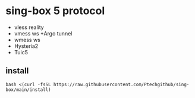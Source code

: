 # sing-box 5 protocol 
- vless reality
- vmess ws +Argo tunnel
- wmess ws
- Hysteria2
- Tuic5

## install
```
bash <(curl -fsSL https://raw.githubusercontent.com/Ptechgithub/sing-box/main/install)
```
